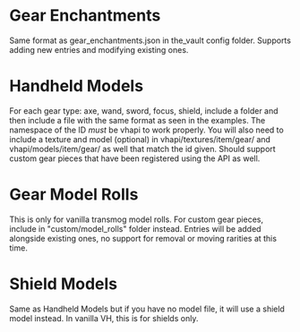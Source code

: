 # Gear Enchantments
Same format as gear_enchantments.json in the_vault config folder. Supports adding new entries and modifying existing ones.

# Handheld Models
For each gear type: axe, wand, sword, focus, shield, include a folder and then include a file with the same format as seen in the examples. The namespace of the ID *must* be vhapi to work properly. You will also need to include a texture and model (optional) in vhapi/textures/item/gear/<gear> and vhapi/models/item/gear/<gear> as well that match the id given. Should support custom gear pieces that have been registered using the API as well.

# Gear Model Rolls
This is only for vanilla transmog model rolls. For custom gear pieces, include in "custom/model_rolls" folder instead. Entries will be added alongside existing ones, no support for removal or moving rarities at this time.

# Shield Models
Same as Handheld Models but if you have no model file, it will use a shield model instead. In vanilla VH, this is for shields only.
